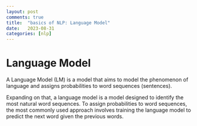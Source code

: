 ```yaml
---
layout: post
comments: true
title:  "basics of NLP: Language Model"
date:   2023-08-31 
categories: [nlp]
---
```



# Language Model

A Language Model (LM) is a model that aims to model the phenomenon of language and assigns probabilities to word sequences (sentences).


Expanding on that, a language model is a model designed to identify the most natural word sequences. To assign probabilities to word sequences, the most commonly used approach involves training the language model to predict the next word given the previous words.